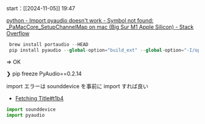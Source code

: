 start：[[2024-11-05]] 19:47

[python - Import pyaudio doesn't work - Symbol not found: \_PaMacCore_SetupChannelMap on mac (Big Sur M1 Apple Silicon) - Stack Overflow](https://stackoverflow.com/questions/65709212/import-pyaudio-doesnt-work-symbol-not-found-pamaccore-setupchannelmap-on-ma)

```python
 brew install portaudio --HEAD
 pip install pyaudio --global-option="build_ext" --global-option="-I/opt/homebrew/include" --global-option="-L/opt/homebrew/lib"
```

=> OK

❯ pip freeze
PyAudio==0.2.14

import エラーは sounddevice を事前に import すれば良い

- [Fetching Title#t1b4](https://github.com/OpenInterpreter/01/issues/68)

```python
import sounddevice
import pyaudio
```
